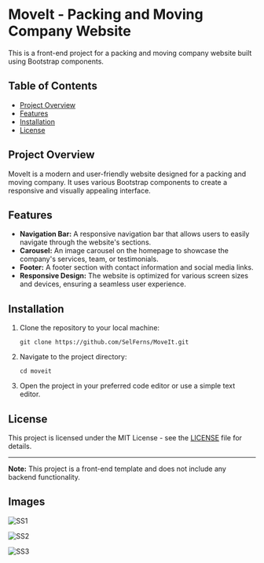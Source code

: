 # MoveIt - Packing and Moving Company Website

This is a front-end project for a packing and moving company website built using Bootstrap components.

## Table of Contents

- [Project Overview](#project-overview)
- [Features](#features)
- [Installation](#installation)
- [License](#license)

## Project Overview

MoveIt is a modern and user-friendly website designed for a packing and moving company. It uses various Bootstrap components to create a responsive and visually appealing interface.

## Features

- **Navigation Bar:** A responsive navigation bar that allows users to easily navigate through the website's sections.
- **Carousel:** An image carousel on the homepage to showcase the company's services, team, or testimonials.
- **Footer:** A footer section with contact information and social media links.
- **Responsive Design:** The website is optimized for various screen sizes and devices, ensuring a seamless user experience.

## Installation

1. Clone the repository to your local machine:
   ```
   git clone https://github.com/SelFerns/MoveIt.git
   ```

2. Navigate to the project directory:
   ```
   cd moveit
   ```

3. Open the project in your preferred code editor or use a simple text editor.

## License

This project is licensed under the MIT License - see the [LICENSE](LICENSE.md) file for details.

---

**Note:** This project is a front-end template and does not include any backend functionality.

## Images

![SS1](https://github.com/SelFerns/MoveIt/assets/61825831/0c3d7a4e-1a4a-4d49-b95d-4cecfcb27b80)

![SS2](https://github.com/SelFerns/MoveIt/assets/61825831/4834c721-5404-431f-9046-cdf3b7c85bfd)

![SS3](https://github.com/SelFerns/MoveIt/assets/61825831/176f6732-ac01-4f4e-8f49-bd30df0b2855)
